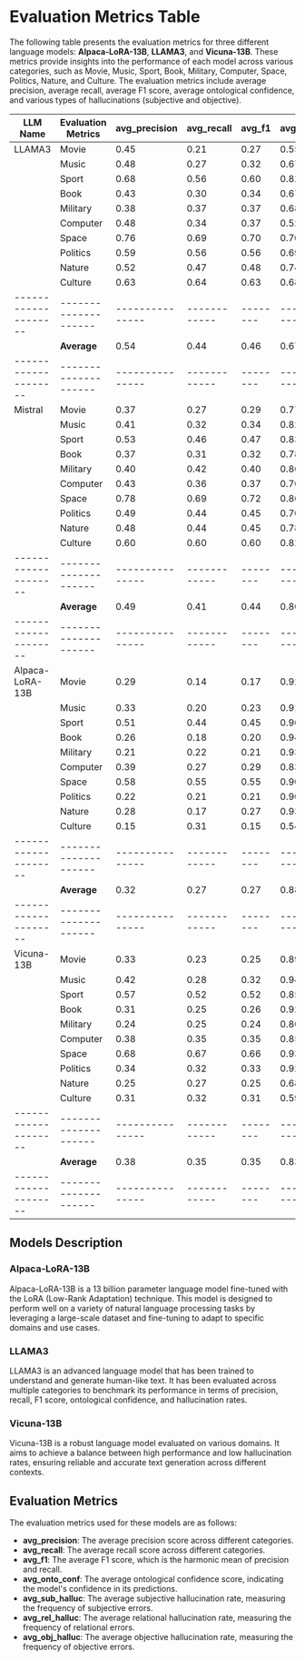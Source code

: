 # Evaluation Metrics Table

The following table presents the evaluation metrics for three different language models: **Alpaca-LoRA-13B**, **LLAMA3**, and **Vicuna-13B**. These metrics provide insights into the performance of each model across various categories, such as Movie, Music, Sport, Book, Military, Computer, Space, Politics, Nature, and Culture. The evaluation metrics include average precision, average recall, average F1 score, average ontological confidence, and various types of hallucinations (subjective and objective).


| LLM Name           | Evaluation Metrics | avg_precision | avg_recall | avg_f1 | avg_onto_conf | avg_rel_halluc | avg_sub_halluc | avg_obj_halluc |
|--------------------|--------------------|---------------|------------|--------|---------------|----------------|----------------|----------------|
| LLAMA3             | Movie              | 0.45          | 0.21       | 0.27   | 0.55          | 0.45           | 0.28           | 0.28           |
|                    | Music              | 0.48          | 0.27       | 0.32   | 0.67          | 0.33           | 0.13           | 0.22           |
|                    | Sport              | 0.68          | 0.56       | 0.60   | 0.82          | 0.18           | 0.15           | 0.10           |
|                    | Book               | 0.43          | 0.30       | 0.34   | 0.67          | 0.33           | 0.11           | 0.21           |
|                    | Military           | 0.38          | 0.37       | 0.37   | 0.68          | 0.32           | 0.15           | 0.24           |
|                    | Computer           | 0.48          | 0.34       | 0.37   | 0.52          | 0.48           | 0.14           | 0.06           |
|                    | Space              | 0.76          | 0.69       | 0.70   | 0.70          | 0.18           | 0.30           | 0.13           |
|                    | Politics           | 0.59          | 0.56       | 0.56   | 0.69          | 0.15           | 0.31           | 0.11           |
|                    | Nature             | 0.52          | 0.47       | 0.48   | 0.74          | 0.13           | 0.26           | 0.13           |
|                    | Culture            | 0.63          | 0.64       | 0.63   | 0.68          | 0.32           | 0.15           | 0.40           |
|--------------------|--------------------|---------------|------------|--------|---------------|----------------|----------------|----------------|
|                    | **Average**        | 0.54          | 0.44       | 0.46   | 0.67          | 0.29           | 0.22           | 0.20           |
|--------------------|--------------------|---------------|------------|--------|---------------|-----------------|----------------|---------------|
| Mistral            | Movie              | 0.37          | 0.27       | 0.29   | 0.77          | 0.23           | 0.19           | 0.10           |
|                    | Music              | 0.41          | 0.32       | 0.34   | 0.82          | 0.18           | 0.13           | 0.12           |
|                    | Sport              | 0.53          | 0.46       | 0.47   | 0.83          | 0.17           | 0.14           | 0.10           |
|                    | Book               | 0.37          | 0.31       | 0.32   | 0.78          | 0.22           | 0.08           | 0.12           |
|                    | Military           | 0.40          | 0.42       | 0.40   | 0.86          | 0.14           | 0.11           | 0.16           |
|                    | Computer           | 0.43          | 0.36       | 0.37   | 0.76          | 0.18           | 0.14           | 0.06           |
|                    | Space              | 0.78          | 0.69       | 0.72   | 0.86          | 0.18           | 0.16           | 0.08           |
|                    | Politics           | 0.49          | 0.44       | 0.45   | 0.70          | 0.15           | 0.20           | 0.13           |
|                    | Nature             | 0.48          | 0.44       | 0.45   | 0.78          | 0.12           | 0.12           | 0.12           |
|                    | Culture            | 0.60          | 0.60       | 0.60   | 0.82          | 0.16           | 0.14           | 0.28           |
|--------------------|--------------------|---------------|------------|--------|---------------|----------------|----------------|----------------|
|                    | **Average**        | 0.49          | 0.41       | 0.44   | 0.80          | 0.17           | 0.14           | 0.13           |
|--------------------|--------------------|---------------|------------|--------|---------------|----------------|----------------|----------------|
| Alpaca-LoRA-13B    | Movie              | 0.29          | 0.14       | 0.17   | 0.92          | 0.08           | 0.25           | 0.24           |
|                    | Music              | 0.33          | 0.20       | 0.23   | 0.91          | 0.09           | 0.18           | 0.24           |
|                    | Sport              | 0.51          | 0.44       | 0.45   | 0.96          | 0.04           | 0.18           | 0.11           |
|                    | Book               | 0.26          | 0.18       | 0.20   | 0.94          | 0.06           | 0.17           | 0.19           |
|                    | Military           | 0.21          | 0.22       | 0.21   | 0.93          | 0.07           | 0.21           | 0.26           |
|                    | Computer           | 0.39          | 0.27       | 0.29   | 0.83          | 0.17           | 0.17           | 0.13           |
|                    | Space              | 0.58          | 0.55       | 0.55   | 0.90          | 0.10           | 0.14           | 0.10           |
|                    | Politics           | 0.22          | 0.21       | 0.21   | 0.90          | 0.10           | 0.19           | 0.15           |
|                    | Nature             | 0.28          | 0.17       | 0.27   | 0.93          | 0.07           | 0.22           | 0.20           |
|                    | Culture            | 0.15          | 0.31       | 0.15   | 0.54          | 0.46           | 0.16           | 0.14           |
|--------------------|--------------------|---------------|------------|--------|---------------|----------------|----------------|----------------|
|                    | **Average**        | 0.32          | 0.27       | 0.27   | 0.88          | 0.12           | 0.22           | 0.19           |
|--------------------|--------------------|---------------|------------|--------|---------------|----------------|----------------|----------------|
| Vicuna-13B         | Movie              | 0.33          | 0.23       | 0.25   | 0.89          | 0.11           | 0.26           | 0.26           |
|                    | Music              | 0.42          | 0.28       | 0.32   | 0.94          | 0.06           | 0.16           | 0.22           |
|                    | Sport              | 0.57          | 0.52       | 0.52   | 0.85          | 0.15           | 0.22           | 0.13           |
|                    | Book               | 0.31          | 0.25       | 0.26   | 0.92          | 0.08           | 0.16           | 0.23           |
|                    | Military           | 0.24          | 0.25       | 0.24   | 0.80          | 0.20           | 0.19           | 0.26           |
|                    | Computer           | 0.38          | 0.35       | 0.35   | 0.85          | 0.15           | 0.15           | 0.11           |
|                    | Space              | 0.68          | 0.67       | 0.66   | 0.93          | 0.07           | 0.15           | 0.08           |
|                    | Politics           | 0.34          | 0.32       | 0.33   | 0.92          | 0.08           | 0.17           | 0.15           |
|                    | Nature             | 0.25          | 0.27       | 0.25   | 0.68          | 0.04           | 0.10           | 0.14           |
|                    | Culture            | 0.31          | 0.32       | 0.31   | 0.59          | 0.39           | 0.15           | 0.12           |
|--------------------|--------------------|---------------|------------|--------|---------------|----------------|----------------|----------------|
|                    | **Average**        | 0.38          | 0.35       | 0.35   | 0.83          | 0.13           | 0.17           | 0.17           |
|--------------------|--------------------|---------------|------------|--------|---------------|----------------|----------------|----------------|

## Models Description

### Alpaca-LoRA-13B
Alpaca-LoRA-13B is a 13 billion parameter language model fine-tuned with the LoRA (Low-Rank Adaptation) technique. This model is designed to perform well on a variety of natural language processing tasks by leveraging a large-scale dataset and fine-tuning to adapt to specific domains and use cases.

### LLAMA3
LLAMA3 is an advanced language model that has been trained to understand and generate human-like text. It has been evaluated across multiple categories to benchmark its performance in terms of precision, recall, F1 score, ontological confidence, and hallucination rates.

### Vicuna-13B
Vicuna-13B is a robust language model evaluated on various domains. It aims to achieve a balance between high performance and low hallucination rates, ensuring reliable and accurate text generation across different contexts.

## Evaluation Metrics
The evaluation metrics used for these models are as follows:
- **avg_precision**: The average precision score across different categories.
- **avg_recall**: The average recall score across different categories.
- **avg_f1**: The average F1 score, which is the harmonic mean of precision and recall.
- **avg_onto_conf**: The average ontological confidence score, indicating the model's confidence in its predictions.
- **avg_sub_halluc**: The average subjective hallucination rate, measuring the frequency of subjective errors.
- **avg_rel_halluc**: The average relational hallucination rate, measuring the frequency of relational errors.
- **avg_obj_halluc**: The average objective hallucination rate, measuring the frequency of objective errors.
